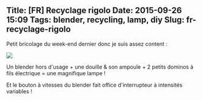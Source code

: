 Title: [FR] Recyclage rigolo
Date: 2015-09-26 15:09
Tags: blender, recycling, lamp, diy
Slug: fr-recyclage-rigolo
---
Petit bricolage du week-end dernier donc je suis assez content :

<img src="/lucas/blog/content/images/2015/09/blendix-lux.jpg">

Un blender hors d'usage + une douille & son ampoule + 2 petits dominos à fils électrique = une magnifique lampe !

Et le bouton à vitesses du blender fait office d'interrupteur à intensités variables !